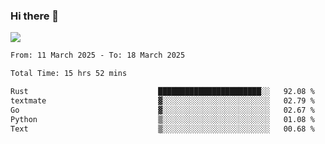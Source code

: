### Hi there 👋️

![](https://komarev.com/ghpvc/?username=Loner1024)

<!--START_SECTION:waka-->

```txt
From: 11 March 2025 - To: 18 March 2025

Total Time: 15 hrs 52 mins

Rust                             ███████████████████████░░   92.08 %
textmate                         ▓░░░░░░░░░░░░░░░░░░░░░░░░   02.79 %
Go                               ▓░░░░░░░░░░░░░░░░░░░░░░░░   02.67 %
Python                           ▒░░░░░░░░░░░░░░░░░░░░░░░░   01.08 %
Text                             ▒░░░░░░░░░░░░░░░░░░░░░░░░   00.68 %
```

<!--END_SECTION:waka-->



